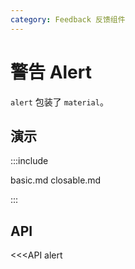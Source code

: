 ```yaml
---
category: Feedback 反馈组件
---
```


# 警告 Alert

`alert` 包装了 `material`。

## 演示

:::include

basic.md closable.md

:::

## API

<<<API alert